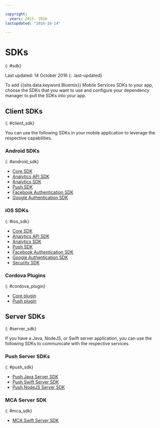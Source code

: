 ```yaml
---

copyright:
  years: 2015, 2016
lastupdated: "2016-10-14"

---
```

# SDKs
{: #sdk}

Last updated: 14 October 2016
{: .last-updated}

To add {{site.data.keyword.Bluemix}} Mobile Services SDKs to your app, choose the SDKs that you want to use and configure your dependency manager to pull the SDKs into your app.


## Client SDKs
{: #client_sdk}

You can use the following SDKs in your mobile application to leverage the respective capabilities. 


### Android SDKs
{: #android_sdk}

- [Core SDK](https://github.com/ibm-bluemix-mobile-services/bms-clientsdk-android-core) 
- [Analytics API SDK](https://github.com/ibm-bluemix-mobile-services/mfp-clientsdk-android-analyticsspec) 
- [Analytics SDK](https://github.com/ibm-bluemix-mobile-services/bms-clientsdk-android-analytics) 
- [Push SDK](https://github.com/ibm-bluemix-mobile-services/bms-clientsdk-android-push) 
- [Facebook Authentication SDK](https://github.com/ibm-bluemix-mobile-services/bms-clientsdk-android-security-facebookauthentication) 
- [Google Authentication SDK](https://github.com/ibm-bluemix-mobile-services/bms-clientsdk-android-security-googleauthentication) 


### iOS SDKs
{: #ios_sdk}

- [Core SDK](https://github.com/ibm-bluemix-mobile-services/bms-clientsdk-swift-core)
- [Analytics API SDK](https://github.com/ibm-bluemix-mobile-services/bms-clientsdk-swift-analytics-api) 
- [Analytics SDK](https://github.com/ibm-bluemix-mobile-services/bms-clientsdk-swift-analytics) 
- [Push SDK](https://github.com/ibm-bluemix-mobile-services/bms-clientsdk-swift-push) 
- [Facebook Authentication SDK](https://github.com/ibm-bluemix-mobile-services/bms-clientsdk-swift-security-facebookauthentication)
- [Google Authentication SDK](https://github.com/ibm-bluemix-mobile-services/bms-clientsdk-swift-security-googleauthentication) 
- [Security SDK](https://github.com/ibm-bluemix-mobile-services/bms-clientsdk-swift-security) 


### Cordova Plugins
{: #cordova_plugin}

- [Core plugin](https://github.com/ibm-bluemix-mobile-services/bms-clientsdk-cordova-plugin-core)
- [Push plugin](https://github.com/ibm-bluemix-mobile-services/bms-clientsdk-cordova-plugin-push)


## Server SDKs
{: #server_sdk}

If you have a Java, NodeJS, or Swift server application, you can use the following SDKs to communicate with the respective services.


### Push Server SDKs
{: #push_sdk}

- [Push Java Server SDK](https://github.com/ibm-bluemix-mobile-services/bms-pushnotifications-serversdk-java) 
- [Push Swift Server SDK](https://github.com/ibm-bluemix-mobile-services/bms-pushnotifications-serversdk-swift) 
- [Push NodeJS Server SDK](https://github.com/ibm-bluemix-mobile-services/bms-pushnotifications-serversdk-nodejs)


### MCA Server SDK
{: #mca_sdk}

- [MCA Swift Server SDK](https://github.com/ibm-bluemix-mobile-services/bms-mca-serversdk-swift)


